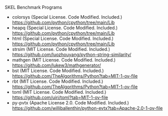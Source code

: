 SKEL Benchmark Programs

- colorsys (Special License. Code Modified. Included.) https://github.com/python/cpython/tree/main/Lib
- heapq (Special License. Code Modified. Included.) https://github.com/python/cpython/tree/main/Lib
- html (Special License. Code Modified. Included.) https://github.com/python/cpython/tree/main/Lib
- strsim (MIT License. Code Modified. Included.) https://github.com/luozhouyang/python-string-similarity/
- mathgen (MIT License. Code Modified. Included.) https://github.com/lukew3/mathgenerator/
- bst (MIT License. Code Modified. Included.) https://github.com/TheAlgorithms/Python?tab=MIT-1-ov-file
- rbt (MIT License. Code Modified. Included.) https://github.com/TheAlgorithms/Python?tab=MIT-1-ov-file
- toml (MIT License. Code Modified. Included.) https://github.com/uiri/toml?tab=MIT-1-ov-file
- py-pvtx (Apache License 2.0. Code Modified. Included.) https://github.com/williballenthin/python-evtx?tab=Apache-2.0-1-ov-file
